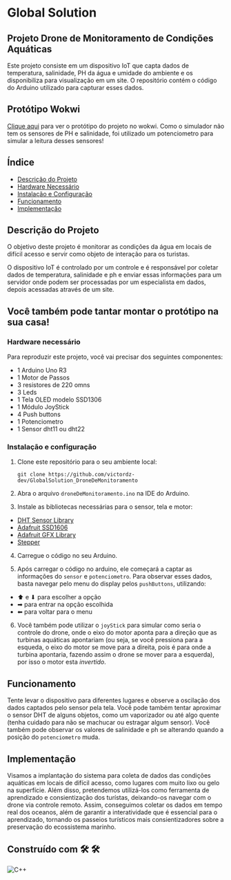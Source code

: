 # Global Solution
## Projeto Drone de Monitoramento de Condições Aquáticas
Este projeto consiste em um dispositivo IoT que capta dados de temperatura, salinidade, PH da água e umidade do ambiente e os disponibiliza para visualização em um site. O repositório contém o código do Arduino utilizado para capturar esses dados. 

## Protótipo Wokwi
[Clique aqui](https://wokwi.com/projects/399796899242490881) para ver o protótipo do projeto no wokwi. Como o simulador não tem os sensores de PH e salinidade, foi utilizado um potenciometro para simular a leitura desses sensores!


## Índice

- [Descrição do Projeto](#descrição-do-projeto)
- [Hardware Necessário](#hardware-necessário)
- [Instalação e Configuração](#instalação-e-configuração)
- [Funcionamento](#funcionamento)
- [Implementação](#implementação)

## Descrição do Projeto

O objetivo deste projeto é monitorar as condições da água em locais de difícil acesso e servir como objeto de interação para os turistas.

O dispositivo IoT é controlado por um controle e é responsável por coletar dados de temperatura, salinidade e ph e enviar essas informações para um servidor onde podem ser processadas por um especialista em dados, depois acessadas através de um site.

## Você também pode tantar montar o protótipo na sua casa!
### Hardware necessário

Para reproduzir este projeto, você vai precisar dos seguintes componentes:
- 1 Arduino Uno R3
- 1 Motor de Passos
- 3 resistores de 220 omns
- 3 Leds
- 1 Tela OLED modelo SSD1306
- 1 Módulo JoyStick
- 4 Push buttons
- 1 Potenciometro
- 1 Sensor dht11 ou dht22

### Instalação e configuração

1. Clone este repositório para o seu ambiente local:
    ```
    git clone https://github.com/victordz-dev/GlobalSolution_DroneDeMonitoramento
    ```

2. Abra o arquivo `droneDeMonitoramento.ino` na IDE do Arduino.

3. Instale as bibliotecas necessárias para o sensor, tela e motor:
- [DHT Sensor Library](https://downloads.arduino.cc/libraries/github.com/adafruit/DHT_sensor_library-1.4.6.zip)
- [Adafruit SSD1606](https://downloads.arduino.cc/libraries/github.com/adafruit/Adafruit_SSD1306-2.5.10.zip)
- [Adafruit GFX Library](https://downloads.arduino.cc/libraries/github.com/adafruit/Adafruit_GFX_Library-1.11.9.zip)
- [Stepper](https://downloads.arduino.cc/libraries/github.com/arduino-libraries/Stepper-1.1.3.zip?_gl=1*1023usy*_ga*MzQ2NTUyNTY1LjE3MTc1NDE2NDU.*_ga_NEXN8H46L5*MTcxNzc3OTA2NC4zLjAuMTcxNzc3OTA2OC4wLjAuMzM5NTQ1NjU1*_fplc*enI1VjJTSDB5JTJCd01qNDJWSWlxN3drOW5xTmZYVzdjNDlrNWlLRkxucWtGJTJGYTVvZXFLMXhhTmFYbjg2QkxRNGtSb1JKblhnQjRTaFBETFdWdnB2MXBhRG1nM09JMyUyRmdHYUl6bVYzeE5CRDNZbjRtMFptJTJGTEdRWU5BNyUyQnJnQSUzRCUzRA..)

4. Carregue o código no seu Arduino.

5. Após carregar o código no arduino, ele começará a captar as informações do `sensor` e `potenciometro`. Para observar esses dados, basta navegar pelo menu do display pelos `pushButtons`, utilizando:
- ⬆ e ⬇ para escolher a opção
- ➡ para entrar na opção escolhida
- ⬅ para voltar para o menu

6. Você também pode utilizar o `joyStick` para simular como seria o controle do drone, onde o eixo do motor aponta para a direção que as turbinas aquáticas apontariam (ou seja, se você pressiona para a esqueda, o eixo do motor se move para a direita, pois é para onde a turbina apontaria, fazendo assim o drone se mover para a esquerda), por isso o motor esta *invertido*.

## Funcionamento
Tente levar o dispositivo para diferentes lugares  e observe a oscilação dos dados captados pelo sensor pela tela.
Você pode também tentar aproximar o sensor DHT de alguns objetos, como um vaporizador ou até algo quente (tenha cuidado para não se machucar ou estragar algum sensor). Você também pode observar os valores de salinidade e ph se alterando quando a posição do `potenciometro` muda.

## Implementação

Visamos a implantação do sistema para coleta de dados das condições aquáticas em locais de difícil acesso, como lugares com muito lixo ou gelo na superfície. Além disso, pretendemos utilizá-los como ferramenta de aprendizado e consientização dos turístas, deixando-os navegar com o drone via controle remoto. Assim, conseguimos coletar os dados em tempo real dos oceanos, além de garantir a interatividade que é essencial para o aprendizado, tornando os passeios turísticos mais consientizadores sobre a preservação do ecossistema marinho.

## Construído com  🛠️  🛠️ 


![C++](https://img.shields.io/badge/C%2B%2B-00599C?style=for-the-badge&logo=c%2B%2B&color=000)
